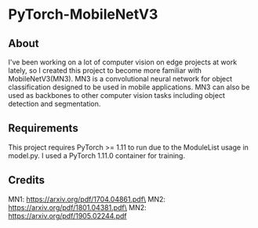 # PyTorch-MobileNetV3
## About
I've been working on a lot of computer vision on edge projects at work lately, so I created this project to become more familiar with MobileNetV3(MN3). MN3 is a convolutional neural network for object classification designed to be used in mobile applications. MN3 can also be used as backbones to other computer vision tasks including object detection and segmentation. 
## Requirements
This project requires PyTorch >= 1.11 to run due to the ModuleList usage in model.py.  I used a PyTorch 1.11.0 container for training.
## Credits
MN1: https://arxiv.org/pdf/1704.04861.pdf\
MN2: https://arxiv.org/pdf/1801.04381.pdf\
MN2: https://arxiv.org/pdf/1905.02244.pdf
